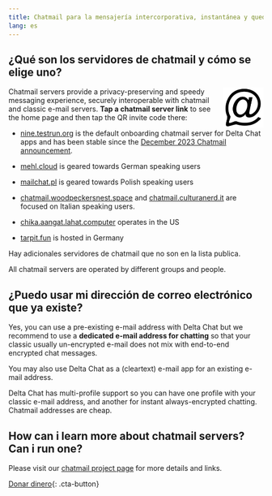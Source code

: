 ```yaml
---
title: Chatmail para la mensajería intercorporativa, instantánea y quedando de privacidad. 
lang: es
---
```



## ¿Qué son los servidores de chatmail y cómo se elige uno?

<img alt="Chatmail logo" src="../assets/logos/chatmail.svg" width="80" style="float:right;" />

Chatmail servers provide a privacy-preserving and speedy messaging experience, 
securely interoperable with chatmail and classic e-mail servers. 
**Tap a chatmail server link** to see the home page and then tap the QR invite code there: 

- [nine.testrun.org](https://nine.testrun.org) is the default onboarding chatmail server
  for Delta Chat apps and has been stable since the [December 2023 Chatmail announcement](https://delta.chat/en/2023-12-13-chatmail).

- [mehl.cloud](https://mehl.cloud) is geared towards German speaking
  users 

- [mailchat.pl](https://mailchat.pl) is geared towards Polish speaking users

- [chatmail.woodpeckersnest.space](https://chatmail.woodpeckersnest.space/)
  and [chatmail.culturanerd.it](https://chatmail.culturanerd.it)
  are focused on Italian speaking users.

- [chika.aangat.lahat.computer](https://chika.aangat.lahat.computer/)
  operates in the US 

- [tarpit.fun](https://tarpit.fun) is hosted in Germany


Hay adicionales servidores  de chatmail que no son en la lista publica.

All chatmail servers are operated by different groups and people. 


## ¿Puedo usar mi dirección de correo electrónico que ya existe?

Yes, you can use a pre-existing e-mail address with Delta Chat
but we recommend to use a **dedicated e-mail address for chatting**
so that your classic usually un-encrypted e-mail does not mix 
with end-to-end encrypted chat messages. 

You may also use Delta Chat as a (cleartext) e-mail app for an existing e-mail address. 

Delta Chat has multi-profile support so you can have 
one profile with your classic e-mail address,
and another for instant always-encrypted chatting. 
Chatmail addresses are cheap. 

## How can i learn more about chatmail servers? Can i run one? 

Please visit our [chatmail project page](https://chatmail.at) 
for more details and links. 

[Donar dinero](donate){: .cta-button}
